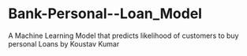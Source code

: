 # Bank-Personal--Loan_Model
A Machine Learning Model that predicts likelihood of customers to buy personal Loans by Koustav Kumar
